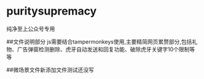 # puritysupremacy
纯净至上公众号专用

##文件说明部分
js需要结合tampermonkeys使用,主要精简网页累赘部分,包括礼物、广告弹窗检测删除、虎牙自动发送和回复功能、破除虎牙关键字10个限制等等

##微场景文件新添加文件测试还没写
